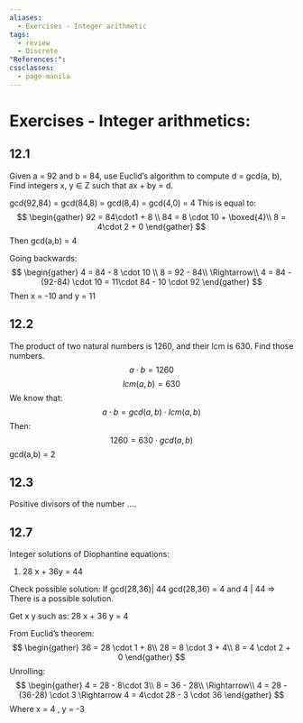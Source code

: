 ```yaml
---
aliases:
  - Exercises - Integer arithmetic
tags:
  - review
  - Discrete
"References:": 
cssclasses:
  - page-manila
---
```

# Exercises - Integer arithmetics: 

## 12.1
Given a = 92 and b = 84, use Euclid’s algorithm to compute d = gcd(a, b), Find integers x, y ∈ Z such that ax + by = d.

gcd(92,84)  = gcd(84,8) = gcd(8,4) = gcd(4,0) = 4
This is equal to: 
$$
\begin{gather}
92 = 84\cdot1 + 8 \\
84 = 8 \cdot 10 + \boxed{4}\\
8 = 4\cdot 2 + 0
\end{gather}
$$
Then gcd(a,b) = 4

Going backwards:
$$
\begin{gather}
4 = 84 - 8 \cdot 10 \\
8 = 92 - 84\\
\Rightarrow\\
4 = 84 - (92-84) \cdot 10 = 11\cdot 84 - 10 \cdot 92
\end{gather}
$$
Then x = -10 and y = 11

## 12.2
The product of two natural numbers is 1260, and their lcm is 630. Find those numbers.
$$
a \cdot b = 1260
$$
$$
lcm(a,b) = 630
$$
We know that: 
$$
a \cdot b = gcd(a,b) \cdot lcm(a,b)
$$
Then: 
$$
1260 = 630 \cdot gcd(a,b)
$$
gcd(a,b) = 2

## 12.3
Positive divisors of the number ….


## 12.7
Integer solutions of Diophantine equations: 
1. 28 x + 36y = 44

Check possible solution: If gcd(28,36)| 44
gcd(28,36) = 4  and 4 | 44 => There is a  possible solution. 

Get x y such as: 28 x + 36 y = 4

From Euclid’s theorem: 
$$
\begin{gather}
36 = 28 \cdot 1 + 8\\
28 = 8 \cdot 3 + 4\\
8 = 4 \cdot 2 + 0
\end{gather}
$$
Unrolling: 
$$
\begin{gather}
4 = 28 - 8\cdot 3\\
8 = 36 - 28\\
\Rightarrow\\
4 = 28 - (36-28) \cdot 3 \Rightarrow 4 = 4\cdot 28 - 3 \cdot 36
\end{gather}
$$
Where x = 4 ,  y = -3

